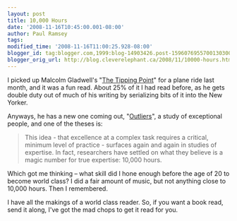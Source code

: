 ```yaml
---
layout: post
title: 10,000 Hours
date: '2008-11-16T10:45:00.001-08:00'
author: Paul Ramsey
tags: 
modified_time: '2008-11-16T11:00:25.928-08:00'
blogger_id: tag:blogger.com,1999:blog-14903426.post-1596076955700130300
blogger_orig_url: http://blog.cleverelephant.ca/2008/11/10000-hours.html
---
```


I picked up Malcolm Gladwell's "[The Tipping Point](http://www.gladwell.com/tippingpoint/)" for a plane ride last month, and it was a fun read. About 25% of it I had read before, as he gets double duty out of much of his writing by serializing bits of it into the New Yorker.

Anyways, he has a new one coming out, "[Outliers](http://www.guardian.co.uk/books/2008/nov/15/malcolm-gladwell-outliers-extract)", a study of exceptional people, and one of the theses is:

<blockquote>This idea - that excellence at a complex task requires a critical, minimum level of practice - surfaces again and again in studies of expertise. In fact, researchers have settled on what they believe is a magic number for true expertise: 10,000 hours.</blockquote>

Which got me thinking &ndash; what skill did I hone enough before the age of 20 to become world class? I did a fair amount of music, but not anything close to 10,000 hours. Then I remembered.

I have all the makings of a world class reader. So, if you want a book read, send it along, I've got the mad chops to get it read for you.

